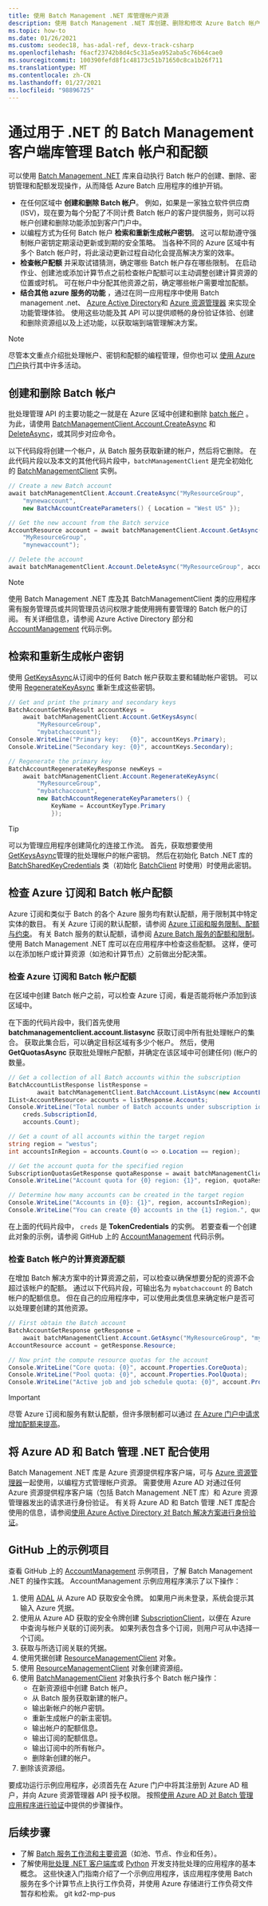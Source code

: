 ```yaml
---
title: 使用 Batch Management .NET 库管理帐户资源
description: 使用 Batch Management .NET 库创建、删除和修改 Azure Batch 帐户资源。
ms.topic: how-to
ms.date: 01/26/2021
ms.custom: seodec18, has-adal-ref, devx-track-csharp
ms.openlocfilehash: f6acf23742b8d4c5c31a5ea952aba5c76b64cae0
ms.sourcegitcommit: 100390fefd8f1c48173c51b71650c8ca1b26f711
ms.translationtype: MT
ms.contentlocale: zh-CN
ms.lasthandoff: 01/27/2021
ms.locfileid: "98896725"
---
```

# <a name="manage-batch-accounts-and-quotas-with-the-batch-management-client-library-for-net"></a>通过用于 .NET 的 Batch Management 客户端库管理 Batch 帐户和配额

可以使用 [Batch Management .NET](/dotnet/api/overview/azure/batch) 库来自动执行 Batch 帐户的创建、删除、密钥管理和配额发现操作，从而降低 Azure Batch 应用程序的维护开销。

- 在任何区域中 **创建和删除 Batch 帐户**。 例如，如果是一家独立软件供应商 (ISV)，现在要为每个分配了不同计费 Batch 帐户的客户提供服务，则可以将帐户创建和删除功能添加到客户门户中。
- 以编程方式为任何 Batch 帐户 **检索和重新生成帐户密钥**。 这可以帮助遵守强制帐户密钥定期滚动更新或到期的安全策略。 当各种不同的 Azure 区域中有多个 Batch 帐户时，将此滚动更新过程自动化会提高解决方案的效率。
- **检查帐户配额** 并采取试错猜测，确定哪些 Batch 帐户存在哪些限制。 在启动作业、创建池或添加计算节点之前检查帐户配额可以主动调整创建计算资源的位置或时机。 可在帐户中分配其他资源之前，确定哪些帐户需要增加配额。
- **结合其他 azure 服务的功能** ，通过在同一应用程序中使用 Batch management .net、 [Azure Active Directory](../active-directory/fundamentals/active-directory-whatis.md)和 [Azure 资源管理器](../azure-resource-manager/management/overview.md) 来实现全功能管理体验。 使用这些功能及其 API 可以提供顺畅的身份验证体验、创建和删除资源组以及上述功能，以获取端到端管理解决方案。

> [!NOTE]
> 尽管本文重点介绍批处理帐户、密钥和配额的编程管理，但你也可以 [使用 Azure 门户](batch-account-create-portal.md)执行其中许多活动。

## <a name="create-and-delete-batch-accounts"></a>创建和删除 Batch 帐户

批处理管理 API 的主要功能之一就是在 Azure 区域中创建和删除 [batch 帐户](accounts.md) 。 为此，请使用 [BatchManagementClient.Account.CreateAsync](/dotnet/api/microsoft.azure.management.batch.batchaccountoperationsextensions.createasync) 和 [DeleteAsync](/dotnet/api/microsoft.azure.management.batch.batchaccountoperationsextensions.deleteasync)，或其同步对应命令。

以下代码段将创建一个帐户，从 Batch 服务获取新建的帐户，然后将它删除。 在此代码片段以及本文的其他代码片段中，`batchManagementClient` 是完全初始化的 [BatchManagementClient](/dotnet/api/microsoft.azure.management.batch.batchmanagementclient) 实例。

```csharp
// Create a new Batch account
await batchManagementClient.Account.CreateAsync("MyResourceGroup",
    "mynewaccount",
    new BatchAccountCreateParameters() { Location = "West US" });

// Get the new account from the Batch service
AccountResource account = await batchManagementClient.Account.GetAsync(
    "MyResourceGroup",
    "mynewaccount");

// Delete the account
await batchManagementClient.Account.DeleteAsync("MyResourceGroup", account.Name);
```

> [!NOTE]
> 使用 Batch Management .NET 库及其 BatchManagementClient 类的应用程序需有服务管理员或共同管理员访问权限才能使用拥有要管理的 Batch 帐户的订阅。 有关详细信息，请参阅 Azure Active Directory 部分和 [AccountManagement](https://github.com/Azure-Samples/azure-batch-samples/tree/master/CSharp/AccountManagement) 代码示例。

## <a name="retrieve-and-regenerate-account-keys"></a>检索和重新生成帐户密钥

使用 [GetKeysAsync](/dotnet/api/microsoft.azure.management.batch.batchaccountoperationsextensions.getkeysasync)从订阅中的任何 Batch 帐户获取主要和辅助帐户密钥。 可以使用 [RegenerateKeyAsync](/dotnet/api/microsoft.azure.management.batch.batchaccountoperationsextensions.regeneratekeyasync) 重新生成这些密钥。

```csharp
// Get and print the primary and secondary keys
BatchAccountGetKeyResult accountKeys =
    await batchManagementClient.Account.GetKeysAsync(
        "MyResourceGroup",
        "mybatchaccount");
Console.WriteLine("Primary key:   {0}", accountKeys.Primary);
Console.WriteLine("Secondary key: {0}", accountKeys.Secondary);

// Regenerate the primary key
BatchAccountRegenerateKeyResponse newKeys =
    await batchManagementClient.Account.RegenerateKeyAsync(
        "MyResourceGroup",
        "mybatchaccount",
        new BatchAccountRegenerateKeyParameters() {
            KeyName = AccountKeyType.Primary
            });
```

> [!TIP]
> 可以为管理应用程序创建简化的连接工作流。 首先，获取想要使用 [GetKeysAsync](/dotnet/api/microsoft.azure.management.batch.batchaccountoperationsextensions.getkeysasync)管理的批处理帐户的帐户密钥。 然后在初始化 Batch .NET 库的 [BatchSharedKeyCredentials](/dotnet/api/microsoft.azure.batch.auth.batchsharedkeycredentials) 类（初始化 [BatchClient](/dotnet/api/microsoft.azure.batch.batchclient) 时使用）时使用此密钥。

## <a name="check-azure-subscription-and-batch-account-quotas"></a>检查 Azure 订阅和 Batch 帐户配额

Azure 订阅和类似于 Batch 的各个 Azure 服务均有默认配额，用于限制其中特定实体的数目。 有关 Azure 订阅的默认配额，请参阅 [Azure 订阅和服务限制、配额与约束](../azure-resource-manager/management/azure-subscription-service-limits.md)。 有关 Batch 服务的默认配额，请参阅 [Azure Batch 服务的配额和限制](batch-quota-limit.md)。 使用 Batch Management .NET 库可以在应用程序中检查这些配额。 这样，便可以在添加帐户或计算资源（如池和计算节点）之前做出分配决策。

### <a name="check-an-azure-subscription-for-batch-account-quotas"></a>检查 Azure 订阅和 Batch 帐户配额

在区域中创建 Batch 帐户之前，可以检查 Azure 订阅，看是否能将帐户添加到该区域中。

在下面的代码片段中，我们首先使用 **batchmanagementclient.account.listasync** 获取订阅中所有批处理帐户的集合。 获取此集合后，可以确定目标区域有多少个帐户。 然后，使用 **GetQuotasAsync** 获取批处理帐户配额，并确定在该区域中可创建任何)  (帐户的数量。

```csharp
// Get a collection of all Batch accounts within the subscription
BatchAccountListResponse listResponse =
        await batchManagementClient.BatchAccount.ListAsync(new AccountListParameters());
IList<AccountResource> accounts = listResponse.Accounts;
Console.WriteLine("Total number of Batch accounts under subscription id {0}:  {1}",
    creds.SubscriptionId,
    accounts.Count);

// Get a count of all accounts within the target region
string region = "westus";
int accountsInRegion = accounts.Count(o => o.Location == region);

// Get the account quota for the specified region
SubscriptionQuotasGetResponse quotaResponse = await batchManagementClient.Location.GetQuotasAsync(region);
Console.WriteLine("Account quota for {0} region: {1}", region, quotaResponse.AccountQuota);

// Determine how many accounts can be created in the target region
Console.WriteLine("Accounts in {0}: {1}", region, accountsInRegion);
Console.WriteLine("You can create {0} accounts in the {1} region.", quotaResponse.AccountQuota - accountsInRegion, region);
```

在上面的代码片段中， `creds` 是 **TokenCredentials** 的实例。 若要查看一个创建此对象的示例，请参阅 GitHub 上的 [AccountManagement](https://github.com/Azure-Samples/azure-batch-samples/tree/master/CSharp/AccountManagement) 代码示例。

### <a name="check-a-batch-account-for-compute-resource-quotas"></a>检查 Batch 帐户的计算资源配额

在增加 Batch 解决方案中的计算资源之前，可以检查以确保想要分配的资源不会超过该帐户的配额。 通过以下代码片段，可输出名为 `mybatchaccount` 的 Batch 帐户的配额信息。 但在自己的应用程序中，可以使用此类信息来确定帐户是否可以处理要创建的其他资源。

```csharp
// First obtain the Batch account
BatchAccountGetResponse getResponse =
    await batchManagementClient.Account.GetAsync("MyResourceGroup", "mybatchaccount");
AccountResource account = getResponse.Resource;

// Now print the compute resource quotas for the account
Console.WriteLine("Core quota: {0}", account.Properties.CoreQuota);
Console.WriteLine("Pool quota: {0}", account.Properties.PoolQuota);
Console.WriteLine("Active job and job schedule quota: {0}", account.Properties.ActiveJobAndJobScheduleQuota);
```

> [!IMPORTANT]
> 尽管 Azure 订阅和服务有默认配额，但许多限制都可以通过 [在 Azure 门户中请求增加配额来提高](batch-quota-limit.md#increase-a-quota)。

## <a name="use-azure-ad-with-batch-management-net"></a>将 Azure AD 和 Batch 管理 .NET 配合使用

Batch Management .NET 库是 Azure 资源提供程序客户端，可与 [Azure 资源管理器](../azure-resource-manager/management/overview.md)一起使用，以编程方式管理帐户资源。 需要使用 Azure AD 对通过任何 Azure 资源提供程序客户端（包括 Batch Management .NET 库）和 Azure 资源管理器发出的请求进行身份验证。 有关将 Azure AD 和 Batch 管理 .NET 库配合使用的信息，请参阅[使用 Azure Active Directory 对 Batch 解决方案进行身份验证](batch-aad-auth.md)。

## <a name="sample-project-on-github"></a>GitHub 上的示例项目

查看 GitHub 上的 [AccountManagement](https://github.com/Azure/azure-batch-samples/tree/master/CSharp/AccountManagement) 示例项目，了解 Batch Management .NET 的操作实践。 AccountManagement 示例应用程序演示了以下操作：

1. 使用 [ADAL](../active-directory/azuread-dev/active-directory-authentication-libraries.md) 从 Azure AD 获取安全令牌。 如果用户尚未登录，系统会提示其输入 Azure 凭据。
2. 使用从 Azure AD 获取的安全令牌创建 [SubscriptionClient](/dotnet/api/microsoft.azure.management.resourcemanager.subscriptionclient)，以便在 Azure 中查询与帐户关联的订阅列表。 如果列表包含多个订阅，则用户可从中选择一个订阅。
3. 获取与所选订阅关联的凭据。
4. 使用凭据创建 [ResourceManagementClient](/dotnet/api/microsoft.azure.management.resourcemanager.resourcemanagementclient) 对象。
5. 使用 [ResourceManagementClient](/dotnet/api/microsoft.azure.management.resourcemanager.resourcemanagementclient) 对象创建资源组。
6. 使用 [BatchManagementClient](/dotnet/api/microsoft.azure.management.batch.batchmanagementclient) 对象执行多个 Batch 帐户操作：
   - 在新资源组中创建 Batch 帐户。
   - 从 Batch 服务获取新建的帐户。
   - 输出新帐户的帐户密钥。
   - 重新生成帐户的新主密钥。
   - 输出帐户的配额信息。
   - 输出订阅的配额信息。
   - 输出订阅中的所有帐户。
   - 删除新创建的帐户。
7. 删除该资源组。

要成功运行示例应用程序，必须首先在 Azure 门户中将其注册到 Azure AD 租户，并向 Azure 资源管理器 API 授予权限。 按照[使用 Azure AD 对 Batch 管理应用程序进行验证](batch-aad-auth-management.md)中提供的步骤操作。

## <a name="next-steps"></a>后续步骤

- 了解 [Batch 服务工作流和主要资源](batch-service-workflow-features.md)（如池、节点、作业和任务）。
- 了解使用[批处理 .NET 客户端库](quick-run-dotnet.md)或 [Python](quick-run-python.md) 开发支持批处理的应用程序的基本概念。 这些快速入门指南介绍了一个示例应用程序，该应用程序使用 Batch 服务在多个计算节点上执行工作负荷，并使用 Azure 存储进行工作负荷文件暂存和检索。 git kd2-mp-pus
